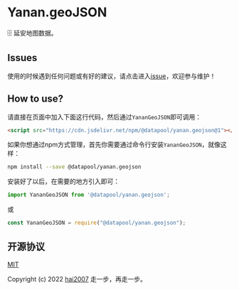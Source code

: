 # Yanan.geoJSON
🗄️ 延安地图数据。

## Issues
使用的时候遇到任何问题或有好的建议，请点击进入[issue](https://github.com/hai2007/datapool/issues)，欢迎参与维护！

## How to use?

请直接在页面中加入下面这行代码，然后通过```YananGeoJSON```即可调用：

```html
<script src="https://cdn.jsdelivr.net/npm/@datapool/yanan.geojson@1"></script>
```

如果你想通过npm方式管理，首先你需要通过命令行安装``````YananGeoJSON``````，就像这样：

```bash
npm install --save @datapool/yanan.geojson
```

安装好了以后，在需要的地方引入即可：

```js
import YananGeoJSON from '@datapool/yanan.geojson';
```

或

```js
const YananGeoJSON = require("@datapool/yanan.geojson");
```

开源协议
---------------------------------------
[MIT](https://github.com/hai2007/datapool/blob/master/LICENSE)

Copyright (c) 2022 [hai2007](https://hai2007.gitee.io/sweethome/) 走一步，再走一步。
